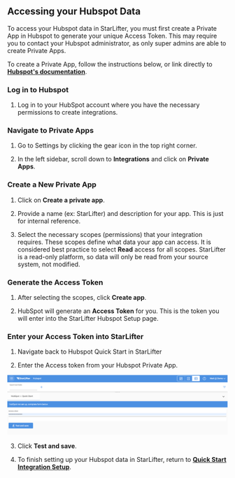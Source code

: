 ## Accessing your Hubspot Data

To access your Hubspot data in StarLifter, you must first create a Private App in Hubspot to generate your unique Access Token. This may require you to contact your Hubspot administrator, as only super admins are able to create Private Apps.

To create a Private App, follow the instructions below, or link directly to [**Hubspot's documentation**](https://developers.hubspot.com/docs/api/private-apps).

### Log in to Hubspot
1. Log in to your HubSpot account where you have the necessary permissions to create integrations.


### Navigate to Private Apps
1. Go to Settings by clicking the gear icon in the top right corner.

2. In the left sidebar, scroll down to **Integrations** and click on **Private Apps**.

### Create a New Private App
1. Click on **Create a private app**.
   
2. Provide a name (ex: StarLifter) and description for your app. This is just for internal reference.
   
3. Select the necessary scopes (permissions) that your integration requires. These scopes define what data your app can access. It is considered best practice to select **Read** access for all scopes. StarLifter is a read-only platform, so data will only be read from your source system, not modified.

### Generate the Access Token
1. After selecting the scopes, click **Create app**.
   
2. HubSpot will generate an **Access Token** for you. This is the token you will enter into the StarLifter Hubspot Setup page.

### Enter your Access Token into StarLifter

1. Navigate back to Hubspot Quick Start in StarLifter

2. Enter the Access token from your Hubspot Private App.

<img src="../assets/Hubspot_Creds02.png"  style="width:800px" class="border"></img>

3. Click **Test and save**.

4. To finish setting up your Hubspot data in StarLifter, return to [**Quick Start Integration Setup**](https://docs.starlifter.io/#/how_to/quick_start_integrations).



